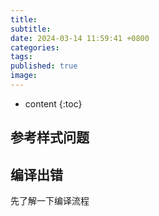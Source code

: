 ```yaml
---
title: 
subtitle: 
date: 2024-03-14 11:59:41 +0800
categories: 
tags: 
published: true
image:
---
```

* content
{:toc}


## 参考样式问题

## 编译出错
先了解一下编译流程

